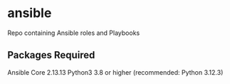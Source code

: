 # ansible
Repo containing Ansible roles and Playbooks

## Packages Required
Ansible Core 2.13.13
Python3 3.8 or higher (recommended: Python 3.12.3)
